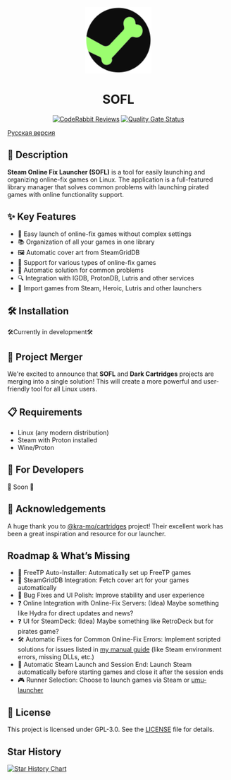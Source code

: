 
<p align="center">
    <img src="https://raw.githubusercontent.com/BadKiko/steam-online-fix-launcher/main/data/icons/hicolor/scalable/apps/org.badkiko.sofl.svg" alt="SOFL Icon" height="150" />
    <h1 align="center">SOFL</h1>
</p>

<p align="center">
    <a href="https://coderabbit.ai"><img src="https://img.shields.io/coderabbit/prs/github/BadKiko/steam-online-fix-launcher?utm_source=oss&utm_medium=github&utm_campaign=BadKiko%2Fsteam-online-fix-launcher&labelColor=171717&color=FF570A&link=https%3A%2F%2Fcoderabbit.ai&label=CodeRabbit+Reviews" alt="CodeRabbit Reviews"></a>
    <a href="https://sonarcloud.io/summary/new_code?id=BadKiko_steam-online-fix-launcher"><img src="https://sonarcloud.io/api/project_badges/measure?project=BadKiko_steam-online-fix-launcher&metric=alert_status" alt="Quality Gate Status"></a>
</p>

[Русская версия](https://github.com/BadKiko/steam-online-fix-launcher/blob/main/docs/README_RU.md)

## 📝 Description

**Steam Online Fix Launcher (SOFL)** is a tool for easily launching and organizing online-fix games on Linux. The application is a full-featured library manager that solves common problems with launching pirated games with online functionality support.

## ✨ Key Features

- 🚀 Easy launch of online-fix games without complex settings
- 📚 Organization of all your games in one library
- 🖼️ Automatic cover art from SteamGridDB
- 🔄 Support for various types of online-fix games
- 🔧 Automatic solution for common problems
- 🔍 Integration with IGDB, ProtonDB, Lutris and other services
- 📂 Import games from Steam, Heroic, Lutris and other launchers

## 🛠️ Installation

🛠️Currently in development🛠️

## 🤝 Project Merger

We're excited to announce that **SOFL** and **Dark Cartridges** projects are merging into a single solution! This will create a more powerful and user-friendly tool for all Linux users.

## 📋 Requirements

- Linux (any modern distribution)
- Steam with Proton installed
- Wine/Proton

## 🔧 For Developers

🔧 Soon 🔧

## 🙏 Acknowledgements

A huge thank you to [@kra-mo/cartridges](https://github.com/kra-mo/cartridges) project! Their excellent work has been a great inspiration and resource for our launcher.

## Roadmap & What’s Missing

* 🔄 FreeTP Auto-Installer: Automatically set up FreeTP games
* 🔗 SteamGridDB Integration: Fetch cover art for your games automatically
* 🐞 Bug Fixes and UI Polish: Improve stability and user experience
* ❓ Online Integration with Online-Fix Servers: (Idea) Maybe something like Hydra for direct updates and news?
* ❓ UI for SteamDeck: (Idea) Maybe something like RetroDeck but for pirates game?
* 🛠️ Automatic Fixes for Common Online-Fix Errors: Implement scripted solutions for issues listed in [my manual guide](https://www.reddit.com/r/LinuxCrackSupport/comments/1cw7v8j/onlinefix_a_complete_guide_to_running_games_with/) (like Steam environment errors, missing DLLs, etc.)
* 🚀 Automatic Steam Launch and Session End: Launch Steam automatically before starting games and close it after the session ends
* 🎮 Runner Selection: Choose to launch games via Steam or [umu-launcher](https://github.com/Open-Wine-Components/umu-launcher)

## 📜 License

This project is licensed under GPL-3.0. See the [LICENSE](LICENSE) file for details. 

## Star History

<a href="https://www.star-history.com/#BadKiko/steam-online-fix-launcher&Date">
 <picture>
   <source media="(prefers-color-scheme: dark)" srcset="https://api.star-history.com/svg?repos=BadKiko/steam-online-fix-launcher&type=Date&theme=dark" />
   <source media="(prefers-color-scheme: light)" srcset="https://api.star-history.com/svg?repos=BadKiko/steam-online-fix-launcher&type=Date" />
   <img alt="Star History Chart" src="https://api.star-history.com/svg?repos=BadKiko/steam-online-fix-launcher&type=Date" />
 </picture>
</a>

